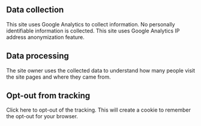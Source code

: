 <!---
 ! Copyright 2016-2017 rdbc contributors
 !
 ! Licensed under the Apache License, Version 2.0 (the "License");
 ! you may not use this file except in compliance with the License.
 ! You may obtain a copy of the License at
 !
 !     http://www.apache.org/licenses/LICENSE-2.0
 !
 ! Unless required by applicable law or agreed to in writing, software
 ! distributed under the License is distributed on an "AS IS" BASIS,
 ! WITHOUT WARRANTIES OR CONDITIONS OF ANY KIND, either express or implied.
 ! See the License for the specific language governing permissions and
 ! limitations under the License. 
 -->
 
## Data collection

This site uses Google Analytics to collect information. No personally identifiable
information is collected. This site uses Google Analytics IP address anonymization feature.

## Data processing

The site owner uses the collected data to understand how many people visit
the site pages and where they came from.

## Opt-out from tracking

Click <a onclick="gaOptout(); alert('Opted out')">here</a> to opt-out of the
tracking. This will create a cookie to remember the opt-out for your browser.
